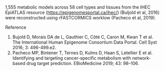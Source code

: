 1,555 metabolic models across 58 cell types and tissues from the IHEC EpiATLAS resource (https://epigenomesportal.ca/ihec/) (Buljold et al, 2016) were reconstructed using rFASTCORMICS worklow (Pacheco et al, 2019).

Reference
1) Bujold D, Morais DA de L, Gauthier C, Côté C, Caron M, Kwan T et al. The International Human Epigenome Consortium Data Portal. Cell Syst 2016; 3: 496-499.e2.
2) Pacheco MP, Bintener T, Ternes D, Kulms D, Haan S, Letellier E et al. Identifying and targeting cancer-specific metabolism with network-based drug target prediction. EBioMedicine 2019; 43: 98–106.
